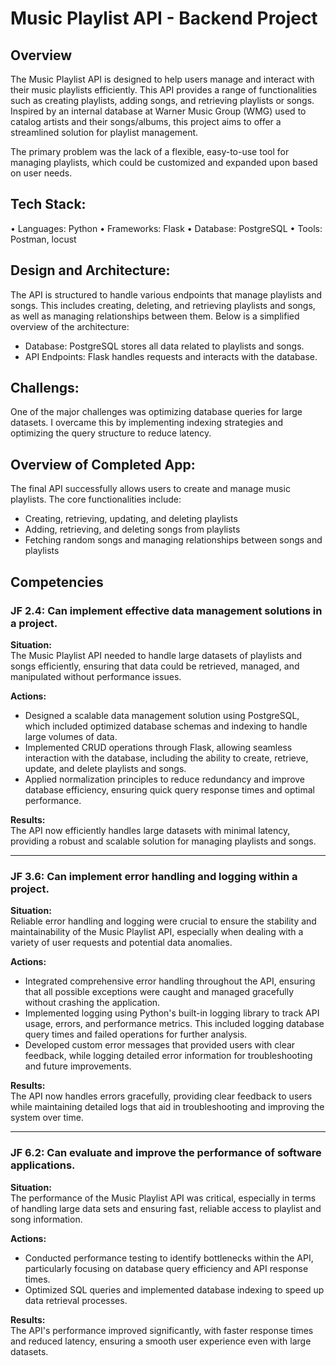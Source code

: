 # Music Playlist API - Backend Project
## Overview
The Music Playlist API is designed to help users manage and interact with their music playlists efficiently. This API provides a range of functionalities such as creating playlists, adding songs, and retrieving playlists or songs. Inspired by an internal database at Warner Music Group (WMG) used to catalog artists and their songs/albums, this project aims to offer a streamlined solution for playlist management. 

The primary problem was the lack of a flexible, easy-to-use tool for managing playlists, which could be customized and expanded upon based on user needs.

## Tech Stack:
•	Languages: Python
•	Frameworks: Flask
•	Database: PostgreSQL
•	Tools: Postman, locust

## Design and Architecture: 
The API is structured to handle various endpoints that manage playlists and songs. This includes creating, deleting, and retrieving playlists and songs, as well as managing relationships between them. Below is a simplified overview of the architecture:
- Database: PostgreSQL stores all data related to playlists and songs.
- API Endpoints: Flask handles requests and interacts with the database.

## Challengs:
One of the major challenges was optimizing database queries for large datasets. I overcame this by implementing indexing strategies and optimizing the query structure to reduce latency.

## Overview of Completed App: 
The final API successfully allows users to create and manage music playlists. The core functionalities include:
- Creating, retrieving, updating, and deleting playlists
- Adding, retrieving, and deleting songs from playlists
- Fetching random songs and managing relationships between songs and playlists

## Competencies
### JF 2.4: Can implement effective data management solutions in a project.

**Situation:**  
The Music Playlist API needed to handle large datasets of playlists and songs efficiently, ensuring that data could be retrieved, managed, and manipulated without performance issues.

**Actions:**
- Designed a scalable data management solution using PostgreSQL, which included optimized database schemas and indexing to handle large volumes of data.
- Implemented CRUD operations through Flask, allowing seamless interaction with the database, including the ability to create, retrieve, update, and delete playlists and songs.
- Applied normalization principles to reduce redundancy and improve database efficiency, ensuring quick query response times and optimal performance.

**Results:**  
The API now efficiently handles large datasets with minimal latency, providing a robust and scalable solution for managing playlists and songs.

---

### JF 3.6: Can implement error handling and logging within a project.

**Situation:**  
Reliable error handling and logging were crucial to ensure the stability and maintainability of the Music Playlist API, especially when dealing with a variety of user requests and potential data anomalies.

**Actions:**
- Integrated comprehensive error handling throughout the API, ensuring that all possible exceptions were caught and managed gracefully without crashing the application.
- Implemented logging using Python's built-in logging library to track API usage, errors, and performance metrics. This included logging database query times and failed operations for further analysis.
- Developed custom error messages that provided users with clear feedback, while logging detailed error information for troubleshooting and future improvements.

**Results:**  
The API now handles errors gracefully, providing clear feedback to users while maintaining detailed logs that aid in troubleshooting and improving the system over time.

---

### JF 6.2: Can evaluate and improve the performance of software applications.

**Situation:**  
The performance of the Music Playlist API was critical, especially in terms of handling large data sets and ensuring fast, reliable access to playlist and song information.

**Actions:**
- Conducted performance testing to identify bottlenecks within the API, particularly focusing on database query efficiency and API response times.
- Optimized SQL queries and implemented database indexing to speed up data retrieval processes.

**Results:**  
The API's performance improved significantly, with faster response times and reduced latency, ensuring a smooth user experience even with large datasets.
